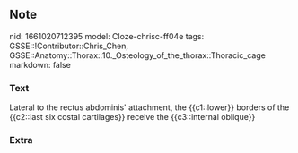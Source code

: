 ## Note
nid: 1661020712395
model: Cloze-chrisc-ff04e
tags: GSSE::!Contributor::Chris_Chen, GSSE::Anatomy::Thorax::10._Osteology_of_the_thorax::Thoracic_cage
markdown: false

### Text
<div class='toggle'>
  Lateral to the rectus abdominis' attachment, the {{c1::lower}}
  borders of the {{c2::last six costal cartilages}} receive the
  {{c3::internal oblique}}
</div>

### Extra

